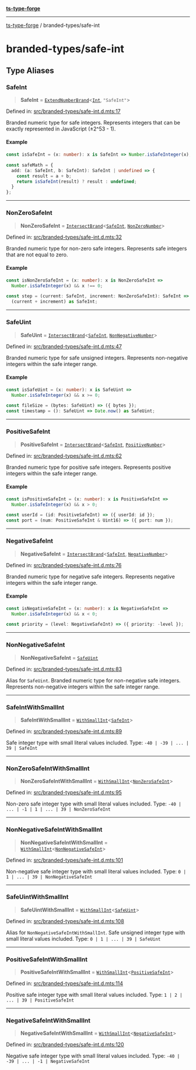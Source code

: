[**ts-type-forge**](../README.md)

***

[ts-type-forge](../README.md) / branded-types/safe-int

# branded-types/safe-int

## Type Aliases

### SafeInt

> **SafeInt** = [`ExtendNumberBrand`](brand/namespaces/TSTypeForgeInternals/README.md#extendnumberbrand)\<[`Int`](int.md#int), `"SafeInt"`\>

Defined in: [src/branded-types/safe-int.d.mts:17](https://github.com/noshiro-pf/ts-type-forge/blob/main/src/branded-types/safe-int.d.mts#L17)

Branded numeric type for safe integers.
Represents integers that can be exactly represented in JavaScript (±2^53 - 1).

#### Example

```ts
const isSafeInt = (x: number): x is SafeInt => Number.isSafeInteger(x);

const safeMath = {
  add: (a: SafeInt, b: SafeInt): SafeInt | undefined => {
    const result = a + b;
    return isSafeInt(result) ? result : undefined;
  }
};
```

***

### NonZeroSafeInt

> **NonZeroSafeInt** = [`IntersectBrand`](brand/README.md#intersectbrand)\<[`SafeInt`](#safeint), [`NonZeroNumber`](core.md#nonzeronumber)\>

Defined in: [src/branded-types/safe-int.d.mts:32](https://github.com/noshiro-pf/ts-type-forge/blob/main/src/branded-types/safe-int.d.mts#L32)

Branded numeric type for non-zero safe integers.
Represents safe integers that are not equal to zero.

#### Example

```ts
const isNonZeroSafeInt = (x: number): x is NonZeroSafeInt =>
  Number.isSafeInteger(x) && x !== 0;

const step = (current: SafeInt, increment: NonZeroSafeInt): SafeInt =>
  (current + increment) as SafeInt;
```

***

### SafeUint

> **SafeUint** = [`IntersectBrand`](brand/README.md#intersectbrand)\<[`SafeInt`](#safeint), [`NonNegativeNumber`](core.md#nonnegativenumber)\>

Defined in: [src/branded-types/safe-int.d.mts:47](https://github.com/noshiro-pf/ts-type-forge/blob/main/src/branded-types/safe-int.d.mts#L47)

Branded numeric type for safe unsigned integers.
Represents non-negative integers within the safe integer range.

#### Example

```ts
const isSafeUint = (x: number): x is SafeUint =>
  Number.isSafeInteger(x) && x >= 0;

const fileSize = (bytes: SafeUint) => ({ bytes });
const timestamp = (): SafeUint => Date.now() as SafeUint;
```

***

### PositiveSafeInt

> **PositiveSafeInt** = [`IntersectBrand`](brand/README.md#intersectbrand)\<[`SafeInt`](#safeint), [`PositiveNumber`](core.md#positivenumber)\>

Defined in: [src/branded-types/safe-int.d.mts:62](https://github.com/noshiro-pf/ts-type-forge/blob/main/src/branded-types/safe-int.d.mts#L62)

Branded numeric type for positive safe integers.
Represents positive integers within the safe integer range.

#### Example

```ts
const isPositiveSafeInt = (x: number): x is PositiveSafeInt =>
  Number.isSafeInteger(x) && x > 0;

const userId = (id: PositiveSafeInt) => ({ userId: id });
const port = (num: PositiveSafeInt & Uint16) => ({ port: num });
```

***

### NegativeSafeInt

> **NegativeSafeInt** = [`IntersectBrand`](brand/README.md#intersectbrand)\<[`SafeInt`](#safeint), [`NegativeNumber`](core.md#negativenumber)\>

Defined in: [src/branded-types/safe-int.d.mts:76](https://github.com/noshiro-pf/ts-type-forge/blob/main/src/branded-types/safe-int.d.mts#L76)

Branded numeric type for negative safe integers.
Represents negative integers within the safe integer range.

#### Example

```ts
const isNegativeSafeInt = (x: number): x is NegativeSafeInt =>
  Number.isSafeInteger(x) && x < 0;

const priority = (level: NegativeSafeInt) => ({ priority: -level });
```

***

### NonNegativeSafeInt

> **NonNegativeSafeInt** = [`SafeUint`](#safeuint)

Defined in: [src/branded-types/safe-int.d.mts:83](https://github.com/noshiro-pf/ts-type-forge/blob/main/src/branded-types/safe-int.d.mts#L83)

Alias for `SafeUint`.
Branded numeric type for non-negative safe integers.
Represents non-negative integers within the safe integer range.

***

### SafeIntWithSmallInt

> **SafeIntWithSmallInt** = [`WithSmallInt`](small-int.md#withsmallint)\<[`SafeInt`](#safeint)\>

Defined in: [src/branded-types/safe-int.d.mts:89](https://github.com/noshiro-pf/ts-type-forge/blob/main/src/branded-types/safe-int.d.mts#L89)

Safe integer type with small literal values included.
Type: `-40 | -39 | ... | 39 | SafeInt`

***

### NonZeroSafeIntWithSmallInt

> **NonZeroSafeIntWithSmallInt** = [`WithSmallInt`](small-int.md#withsmallint)\<[`NonZeroSafeInt`](#nonzerosafeint)\>

Defined in: [src/branded-types/safe-int.d.mts:95](https://github.com/noshiro-pf/ts-type-forge/blob/main/src/branded-types/safe-int.d.mts#L95)

Non-zero safe integer type with small literal values included.
Type: `-40 | ... | -1 | 1 | ... | 39 | NonZeroSafeInt`

***

### NonNegativeSafeIntWithSmallInt

> **NonNegativeSafeIntWithSmallInt** = [`WithSmallInt`](small-int.md#withsmallint)\<[`NonNegativeSafeInt`](#nonnegativesafeint)\>

Defined in: [src/branded-types/safe-int.d.mts:101](https://github.com/noshiro-pf/ts-type-forge/blob/main/src/branded-types/safe-int.d.mts#L101)

Non-negative safe integer type with small literal values included.
Type: `0 | 1 | ... | 39 | NonNegativeSafeInt`

***

### SafeUintWithSmallInt

> **SafeUintWithSmallInt** = [`WithSmallInt`](small-int.md#withsmallint)\<[`SafeUint`](#safeuint)\>

Defined in: [src/branded-types/safe-int.d.mts:108](https://github.com/noshiro-pf/ts-type-forge/blob/main/src/branded-types/safe-int.d.mts#L108)

Alias for `NonNegativeSafeIntWithSmallInt`.
Safe unsigned integer type with small literal values included.
Type: `0 | 1 | ... | 39 | SafeUint`

***

### PositiveSafeIntWithSmallInt

> **PositiveSafeIntWithSmallInt** = [`WithSmallInt`](small-int.md#withsmallint)\<[`PositiveSafeInt`](#positivesafeint)\>

Defined in: [src/branded-types/safe-int.d.mts:114](https://github.com/noshiro-pf/ts-type-forge/blob/main/src/branded-types/safe-int.d.mts#L114)

Positive safe integer type with small literal values included.
Type: `1 | 2 | ... | 39 | PositiveSafeInt`

***

### NegativeSafeIntWithSmallInt

> **NegativeSafeIntWithSmallInt** = [`WithSmallInt`](small-int.md#withsmallint)\<[`NegativeSafeInt`](#negativesafeint)\>

Defined in: [src/branded-types/safe-int.d.mts:120](https://github.com/noshiro-pf/ts-type-forge/blob/main/src/branded-types/safe-int.d.mts#L120)

Negative safe integer type with small literal values included.
Type: `-40 | -39 | ... | -1 | NegativeSafeInt`
